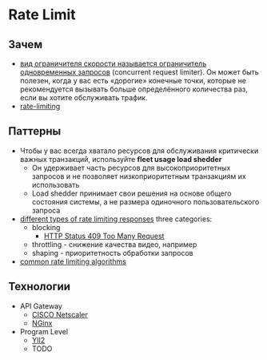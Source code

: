 # Rate Limit

## Зачем

- [вид ограничителя скорости называется ограничитель одновременных запросов](https://learn.microsoft.com/ru-ru/dotnet/architecture/microservices/implement-resilient-applications/partial-failure-strategies) (concurrent request limiter). Он может быть полезен, когда у вас есть «дорогие» конечные точки, которые не рекомендуется вызывать больше определённого количества раз, если вы хотите обслуживать трафик.
- [rate-limiting](https://docs.microsoft.com/ru-ru/azure/architecture/patterns/rate-limiting-pattern)

## Паттерны

- Чтобы у вас всегда хватало ресурсов для обслуживания критически важных транзакций, используйте __fleet usage load shedder__
  - Он удерживает часть ресурсов для высокоприоритетных запросов и не позволяет низкоприоритетным транзакциям их использовать
  - Load shedder принимает свои решения на основе общего состояния системы, а не размера одиночного пользовательского запроса
- [different types of rate limiting responses](https://blog.bytebytego.com/p/rate-limiting-fundamentals) three categories: 
  - blocking
    - [HTTP Status 409 Too Many Request](https://github.com/microsoft/api-guidelines/blob/vNext/Guidelines.md#142-return-codes-429-vs-503)
  - throttling - снижение качества видео, например
  - shaping - приоритетность обработки запросов
- [common rate limiting algorithms](https://blog.bytebytego.com/p/rate-limiting-fundamentals)

## Технологии

- API Gateway
  - [CISCO Netscaler](../../../technology/middleware/proxy/proxy.netscaler.md)
  - [NGinx](https://www.nginx.com/blog/microservices-march-protect-kubernetes-apis-with-rate-limiting/)
- Program Level
  - [YII2](../../../technology/framework/yii2.md)
  - TODO
